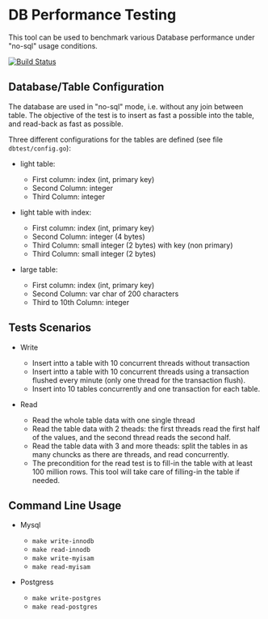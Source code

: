 
# DB Performance Testing

This tool can be used to benchmark various Database performance under "no-sql" usage conditions.

[![Build Status](https://travis-ci.org/atsdb/db-perf-test.svg?branch=master)](https://travis-ci.org/atsdb/db-perf-test)

## Database/Table Configuration

The database are used in "no-sql" mode, i.e. without any join between table. The objective of the test is to insert as fast a possible into the table, and read-back as fast as possible.

Three different configurations for the tables are defined (see file `dbtest/config.go`):

 * light table:
     - First column: index (int, primary key)
     - Second Column: integer
     - Third Column: integer

 * light table with index:
     - First column: index (int, primary key)
     - Second Column: integer (4 bytes)
     - Third Column: small integer (2 bytes) with key (non primary)
     - Third Column: small integer (2 bytes)

 * large table:
     - First column: index (int, primary key)
     - Second Column: var char of 200 characters
     - Third to 10th Column: integer

## Tests Scenarios

 * Write

     - Insert intto a table with 10 concurrent threads without transaction
     - Insert intto a table with 10 concurrent threads using a transaction flushed every minute (only one thread for the transaction flush).
     - Insert into 10 tables concurrently and one transaction for each table.

  * Read 

      - Read the whole table data with one single thread
      - Read the table data with 2 theads: the first threads read the first half of the values, and the second thread reads the second half.
      - Read the table data with 3 and more theads: split the tables in as many chuncks as there are threads, and read concurrently.
      - The precondition for the read test is to fill-in the table with at least 100 million rows. This tool will take care of filling-in the table if needed.

## Command Line Usage

* Mysql 

   - `make write-innodb` 
   - `make read-innodb` 
   - `make write-myisam` 
   - `make read-myisam` 

 * Postgress

   - `make write-postgres` 
   - `make read-postgres`

